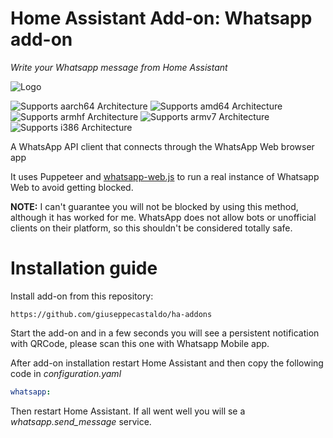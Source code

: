 # Home Assistant Add-on: Whatsapp add-on

_Write your Whatsapp message from Home Assistant_

![Logo][logo]

![Supports aarch64 Architecture][aarch64-shield]
![Supports amd64 Architecture][amd64-shield]
![Supports armhf Architecture][armhf-shield]
![Supports armv7 Architecture][armv7-shield]
![Supports i386 Architecture][i386-shield]

[aarch64-shield]: https://img.shields.io/badge/aarch64-yes-green.svg
[amd64-shield]: https://img.shields.io/badge/amd64-yes-green.svg
[armhf-shield]: https://img.shields.io/badge/armhf-yes-green.svg
[armv7-shield]: https://img.shields.io/badge/armv7-yes-green.svg
[i386-shield]: https://img.shields.io/badge/i386-yes-green.svg
[logo]: https://github.com/giuseppecastaldo/ha-addons/blob/main/whatsapp_addon/logo.png?raw=true

A WhatsApp API client that connects through the WhatsApp Web browser app

It uses Puppeteer and [whatsapp-web.js](https://wwebjs.dev/) to run a real instance of Whatsapp Web to avoid getting blocked.

**NOTE:** I can't guarantee you will not be blocked by using this method, although it has worked for me. WhatsApp does not allow bots or unofficial clients on their platform, so this shouldn't be considered totally safe.

# Installation guide

Install add-on from this repository:

```
https://github.com/giuseppecastaldo/ha-addons
```

Start the add-on and in a few seconds you will see a persistent notification with QRCode, please scan this one with Whatsapp Mobile app.

After add-on installation restart Home Assistant and then copy the following code in _configuration.yaml_

```yaml
whatsapp:
```

Then restart Home Assistant. If all went well you will se a _whatsapp.send_message_ service.
